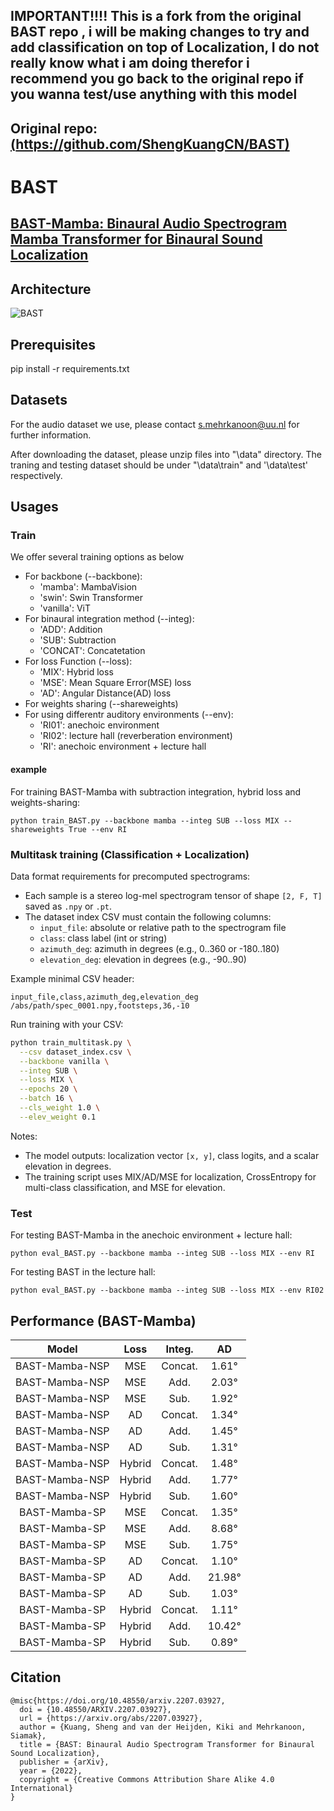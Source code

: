 ## IMPORTANT!!!! This is a fork from the original BAST repo , i will be making changes to try and add classification on top of Localization, I do not really know what i am doing therefor i recommend you go back to the original repo if you wanna test/use anything with this model

## Original repo: [(https://github.com/ShengKuangCN/BAST)](https://github.com/ShengKuangCN/BAST)


# BAST

[BAST-Mamba: Binaural Audio Spectrogram Mamba Transformer for Binaural Sound Localization]()
---
## Architecture

![BAST](https://github.com/ShengKuangCN/BAST/blob/main/figure/01.BAST_architecture.png)

## Prerequisites

  pip install -r requirements.txt

## Datasets

For the audio dataset we use, please contact s.mehrkanoon@uu.nl for further information.

After downloading the dataset, please unzip files into "\data" directory. The traning and testing dataset should be under "\data\train" and '\data\test' respectively.

## Usages

### Train
We offer several training options as below
* For backbone (--backbone):
  * 'mamba': MambaVision
  * 'swin': Swin Transformer
  * 'vanilla': ViT
* For binaural integration method (--integ): 
   * 'ADD': Addition 
   * 'SUB': Subtraction
   * 'CONCAT': Concatetation
* For loss Function (--loss): 
   * 'MIX': Hybrid loss
   * 'MSE': Mean Square Error(MSE) loss
   * 'AD': Angular Distance(AD) loss
* For weights sharing (--shareweights)
* For using differentr auditory environments (--env): 
   * 'RI01': anechoic environment
   * 'RI02': lecture hall (reverberation environment)
   * 'RI': anechoic environment + lecture hall

#### example
For training BAST-Mamba with subtraction integration, hybrid loss and weights-sharing:
    
    python train_BAST.py --backbone mamba --integ SUB --loss MIX --shareweights True --env RI

### Multitask training (Classification + Localization)

Data format requirements for precomputed spectrograms:
- Each sample is a stereo log-mel spectrogram tensor of shape `[2, F, T]` saved as `.npy` or `.pt`.
- The dataset index CSV must contain the following columns:
  - `input_file`: absolute or relative path to the spectrogram file
  - `class`: class label (int or string)
  - `azimuth_deg`: azimuth in degrees (e.g., 0..360 or -180..180)
  - `elevation_deg`: elevation in degrees (e.g., -90..90)

Example minimal CSV header:

```csv
input_file,class,azimuth_deg,elevation_deg
/abs/path/spec_0001.npy,footsteps,36,-10
```

Run training with your CSV:

```bash
python train_multitask.py \
  --csv dataset_index.csv \
  --backbone vanilla \
  --integ SUB \
  --loss MIX \
  --epochs 20 \
  --batch 16 \
  --cls_weight 1.0 \
  --elev_weight 0.1
```

Notes:
- The model outputs: localization vector `[x, y]`, class logits, and a scalar elevation in degrees.
- The training script uses MIX/AD/MSE for localization, CrossEntropy for multi-class classification, and MSE for elevation.

### Test

For testing BAST-Mamba in the anechoic environment + lecture hall:
    
    python eval_BAST.py --backbone mamba --integ SUB --loss MIX --env RI

For testing BAST in the lecture hall:

    python eval_BAST.py --backbone mamba --integ SUB --loss MIX --env RI02

## Performance (BAST-Mamba)

Model | Loss | Integ. | AD
:---: | :---: | :---: | :---: 
BAST-Mamba-NSP  | MSE | Concat. | 1.61° 
BAST-Mamba-NSP  | MSE | Add. | 2.03° 
BAST-Mamba-NSP  | MSE | Sub. | 1.92° 
BAST-Mamba-NSP  | AD | Concat. |1.34° 
BAST-Mamba-NSP  | AD | Add. |1.45° 
BAST-Mamba-NSP  | AD | Sub. |1.31° 
BAST-Mamba-NSP  | Hybrid | Concat. |1.48° 
BAST-Mamba-NSP  | Hybrid | Add. |1.77° 
BAST-Mamba-NSP  | Hybrid | Sub. |1.60° 
BAST-Mamba-SP  | MSE | Concat. |1.35° 
BAST-Mamba-SP  | MSE | Add. |8.68° 
BAST-Mamba-SP  | MSE | Sub. |1.75° 
BAST-Mamba-SP  | AD | Concat. |1.10° 
BAST-Mamba-SP  | AD | Add. |21.98° 
BAST-Mamba-SP  | AD | Sub. |1.03°
BAST-Mamba-SP  | Hybrid | Concat. |1.11°
BAST-Mamba-SP  | Hybrid | Add. |10.42°
BAST-Mamba-SP  | Hybrid | Sub. |0.89°

## Citation

    @misc{https://doi.org/10.48550/arxiv.2207.03927,
      doi = {10.48550/ARXIV.2207.03927},
      url = {https://arxiv.org/abs/2207.03927},
      author = {Kuang, Sheng and van der Heijden, Kiki and Mehrkanoon, Siamak},
      title = {BAST: Binaural Audio Spectrogram Transformer for Binaural Sound Localization},
      publisher = {arXiv},
      year = {2022},
      copyright = {Creative Commons Attribution Share Alike 4.0 International}
    }
